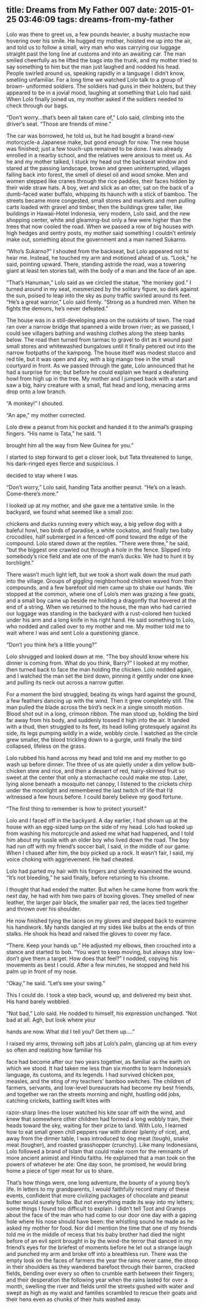 title: Dreams from My Father 007
date: 2015-01-25 03:46:09
tags: dreams-from-my-father
---

Lolo was there to greet us, a few pounds heavier, a bushy mustache now hovering over his smile. He hugged my mother, hoisted me up into the air, and told us to follow a small, wiry man who was carrying our luggage straight past the long line at customs and into an awaiting car. The man smiled cheerfully as he lifted the bags into the trunk, and my mother tried to say something to him but the man just laughed and nodded his head. People swirled around us, speaking rapidly in a language I didn’t know, smelling unfamiliar. For a long time we watched Lolo talk to a group of brown- uniformed soldiers. The soldiers had guns in their holsters, but they appeared to be in a jovial mood, laughing at something that Lolo had said. When Lolo finally joined us, my mother asked if the soldiers needed to check through our bags.

“Don’t worry...that’s been all taken care of,” Lolo said, climbing into the driver’s seat. “Those are friends of mine.”

The car was borrowed, he told us, but he had bought a brand-new motorcycle-a Japanese make, but good enough for now. The new house was finished; just a few touch-ups remained to be done. I was already enrolled in a nearby school, and the relatives were anxious to meet us. As he and my mother talked, I stuck my head out the backseat window and stared at the passing landscape, brown and green uninterrupted, villages falling back into forest, the smell of diesel oil and wood smoke. Men and women stepped like cranes through the rice paddies, their faces hidden by their wide straw hats. A boy, wet and slick as an otter, sat on the back of a dumb-faced water buffalo, whipping its haunch with a stick of bamboo. The streets became more congested, small stores and markets and men pulling carts loaded with gravel and timber, then the buildings grew taller, like buildings in Hawaii-Hotel Indonesia, very modern, Lolo said, and the new shopping center, white and gleaming-but only a few were higher than the trees that now cooled the road. When we passed a row of big houses with high hedges and sentry posts, my mother said something I couldn’t entirely make out, something about the government and a man named Sukarno.

“Who’s Sukarno?” I shouted from the backseat, but Lolo appeared not to hear me. Instead, he touched my arm and motioned ahead of us. “Look,” he said, pointing upward. There, standing astride the road, was a towering giant at least ten stories tall, with the body of a man and the face of an ape.

“That’s Hanuman,” Lolo said as we circled the statue, “the monkey god.” I turned around in my seat, mesmerized by the solitary figure, so dark against the sun, poised to leap into the sky as puny traffic swirled around its feet. “He’s a great warrior,” Lolo said firmly. “Strong as a hundred men. When he fights the demons, he’s never defeated.”

The house was in a still-developing area on the outskirts of town. The road ran over a narrow bridge that spanned a wide brown river; as we passed, I could see villagers bathing and washing clothes along the steep banks below. The road then turned from tarmac to gravel to dirt as it wound past small stores and whitewashed bungalows until it finally petered out into the narrow footpaths of the kampong. The house itself was modest stucco and red tile, but it was open and airy, with a big mango tree in the small courtyard in front. As we passed through the gate, Lolo announced that he had a surprise for me; but before he could explain we heard a deafening howl from high up in the tree. My mother and I jumped back with a start and saw a big, hairy creature with a small, flat head and long, menacing arms drop onto a low branch.

“A monkey!” I shouted.

“An ape,” my mother corrected.

Lolo drew a peanut from his pocket and handed it to the animal’s grasping fingers. “His name is Tata,” he said. “I

brought him all the way from New Guinea for you.”

I started to step forward to get a closer look, but Tata threatened to lunge, his dark-ringed eyes fierce and suspicious. I

decided to stay where I was.

“Don’t worry,” Lolo said, handing Tata another peanut. “He’s on a leash. Come-there’s more.”

I looked up at my mother, and she gave me a tentative smile. In the backyard, we found what seemed like a small zoo:

chickens and ducks running every which way, a big yellow dog with a baleful howl, two birds of paradise, a white cockatoo, and finally two baby crocodiles, half submerged in a fenced-off pond toward the edge of the compound. Lolo stared down at the reptiles. “There were three,” he said, “but the biggest one crawled out through a hole in the fence. Slipped into somebody’s rice field and ate one of the man’s ducks. We had to hunt it by torchlight.”

There wasn’t much light left, but we took a short walk down the mud path into the village. Groups of giggling neighborhood children waved from their compounds, and a few barefoot old men came up to shake our hands. We stopped at the common, where one of Lolo’s men was grazing a few goats, and a small boy came up beside me holding a dragonfly that hovered at the end of a string. When we returned to the house, the man who had carried our luggage was standing in the backyard with a rust-colored hen tucked under his arm and a long knife in his right hand. He said something to Lolo, who nodded and called over to my mother and me. My mother told me to wait where I was and sent Lolo a questioning glance.

“Don’t you think he’s a little young?”

Lolo shrugged and looked down at me. “The boy should know where his dinner is coming from. What do you think, Barry?” I looked at my mother, then turned back to face the man holding the chicken. Lolo nodded again, and I watched the man set the bird down, pinning it gently under one knee and pulling its neck out across a narrow gutter.

For a moment the bird struggled, beating its wings hard against the ground, a few feathers dancing up with the wind. Then it grew completely still. The man pulled the blade across the bird’s neck in a single smooth motion. Blood shot out in a long, crimson ribbon. The man stood up, holding the bird far away from his body, and suddenly tossed it high into the air. It landed with a thud, then struggled to its feet, its head lolling grotesquely against its side, its legs pumping wildly in a wide, wobbly circle. I watched as the circle grew smaller, the blood trickling down to a gurgle, until finally the bird collapsed, lifeless on the grass.

Lolo rubbed his hand across my head and told me and my mother to go wash up before dinner. The three of us ate quietly under a dim yellow bulb-chicken stew and rice, and then a dessert of red, hairy-skinned fruit so sweet at the center that only a stomachache could make me stop. Later, lying alone beneath a mosquito net canopy, I listened to the crickets chirp under the moonlight and remembered the last twitch of life that I’d witnessed a few hours before. I could barely believe my good fortune.

“The first thing to remember is how to protect yourself.”

Lolo and I faced off in the backyard. A day earlier, I had shown up at the house with an egg-sized lump on the side of my head. Lolo had looked up from washing his motorcycle and asked me what had happened, and I told him about my tussle with an older boy who lived down the road. The boy had run off with my friend’s soccer ball, I said, in the middle of our game. When I chased after him, the boy picked up a rock. It wasn’t fair, I said, my voice choking with aggrievement. He had cheated.

Lolo had parted my hair with his fingers and silently examined the wound. “It’s not bleeding,” he said finally, before returning to his chrome.

I thought that had ended the matter. But when he came home from work the next day, he had with him two pairs of boxing gloves. They smelled of new leather, the larger pair black, the smaller pair red, the laces tied together and thrown over his shoulder.

He now finished tying the laces on my gloves and stepped back to examine his handiwork. My hands dangled at my sides like bulbs at the ends of thin stalks. He shook his head and raised the gloves to cover my face.

“There. Keep your hands up.” He adjusted my elbows, then crouched into a stance and started to bob. “You want to keep moving, but always stay low-don’t give them a target. How does that feel?” I nodded, copying his movements as best I could. After a few minutes, he stopped and held his palm up in front of my nose.

“Okay,” he said. “Let’s see your swing.”

This I could do. I took a step back, wound up, and delivered my best shot. His hand barely wobbled.

“Not bad,” Lolo said. He nodded to himself, his expression unchanged. “Not bad at all. Agh, but look where your

hands are now. What did I tell you? Get them up....”

I raised my arms, throwing soft jabs at Lolo’s palm, glancing up at him every so often and realizing how familiar his

face had become after our two years together, as familiar as the earth on which we stood. It had taken me less than six months to learn Indonesia’s language, its customs, and its legends. I had survived chicken pox, measles, and the sting of my teachers’ bamboo switches. The children of farmers, servants, and low-level bureaucrats had become my best friends, and together we ran the streets morning and night, hustling odd jobs, catching crickets, battling swift kites with

razor-sharp lines-the loser watched his kite soar off with the wind, and knew that somewhere other children had formed a long wobbly train, their heads toward the sky, waiting for their prize to land. With Lolo, I learned how to eat small green chill peppers raw with dinner (plenty of rice), and, away from the dinner table, I was introduced to dog meat (tough), snake meat (tougher), and roasted grasshopper (crunchy). Like many Indonesians, Lolo followed a brand of Islam that could make room for the remnants of more ancient animist and Hindu faiths. He explained that a man took on the powers of whatever he ate: One day soon, he promised, he would bring home a piece of tiger meat for us to share.

That’s how things were, one long adventure, the bounty of a young boy’s life. In letters to my grandparents, I would faithfully record many of these events, confident that more civilizing packages of chocolate and peanut butter would surely follow. But not everything made its way into my letters; some things I found too difficult to explain. I didn’t tell Toot and Gramps about the face of the man who had come to our door one day with a gaping hole where his nose should have been: the whistling sound he made as he asked my mother for food. Nor did I mention the time that one of my friends told me in the middle of recess that his baby brother had died the night before of an evil spirit brought in by the wind-the terror that danced in my friend’s eyes for the briefest of moments before he let out a strange laugh and punched my arm and broke off into a breathless run. There was the empty look on the faces of farmers the year the rains never came, the stoop in their shoulders as they wandered barefoot through their barren, cracked fields, bending over every so often to crumble earth between their fingers; and their desperation the following year when the rains lasted for over a month, swelling the river and fields until the streets gushed with water and swept as high as my waist and families scrambled to rescue their goats and their hens even as chunks of their huts washed away.


